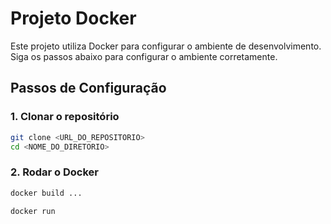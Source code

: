 # Projeto Docker

Este projeto utiliza Docker para configurar o ambiente de desenvolvimento. Siga os passos abaixo para configurar o ambiente corretamente.

## Passos de Configuração

### 1. Clonar o repositório
```bash
git clone <URL_DO_REPOSITORIO>
cd <NOME_DO_DIRETORIO>
```
### 2. Rodar o Docker
```bash
docker build ...

docker run 
```

